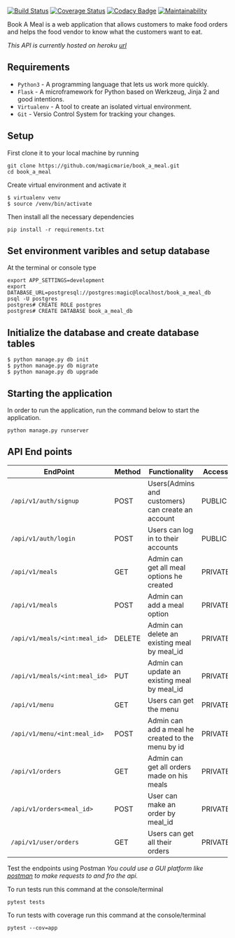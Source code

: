 [![Build Status](https://travis-ci.org/magicmarie/book_a_meal.svg?branch=flask%3Dapi-databases)](https://travis-ci.org/magicmarie/book_a_meal)
[![Coverage Status](https://coveralls.io/repos/github/magicmarie/book_a_meal/badge.svg?branch=flask%3Dapi-databases)](https://coveralls.io/github/magicmarie/book_a_meal?branch=flask%3Dapi-databases)
[![Codacy Badge](https://api.codacy.com/project/badge/Grade/9c86a6940c82472ea181f0adecd25390)](https://www.codacy.com/app/magicmarie/book_a_meal?utm_source=github.com&utm_medium=referral&utm_content=magicmarie/book_a_meal&utm_campaign=Badge_Grade)
[![Maintainability](https://api.codeclimate.com/v1/badges/7490e1b77d216b12568a/maintainability)](https://codeclimate.com/github/magicmarie/book_a_meal/maintainability)

Book A Meal is a web application that allows customers to make food orders and
helps the food vendor to know what the customers want to eat.

_This API is currently hosted on heroku [url](https://book-a-meal-api-db.herokuapp.com/apidocs/#)_

## Requirements

- `Python3` - A programming language that lets us work more quickly.
- `Flask` - A microframework for Python based on Werkzeug, Jinja 2 and good intentions.
- `Virtualenv` - A tool to create an isolated virtual environment.
- `Git` - Versio Control System for tracking your changes.

## Setup

First clone it to your local machine by running

```
git clone https://github.com/magicmarie/book_a_meal.git
cd book_a_meal
```

Create virtual environment and activate it

```
$ virtualenv venv
$ source /venv/bin/activate
```

Then install all the necessary dependencies

```
pip install -r requirements.txt
```

## Set environment varibles and setup database

At the terminal or console type

```
export APP_SETTINGS=development
export DATABASE_URL=postgresql://postgres:magic@localhost/book_a_meal_db
psql -U postgres
postgres# CREATE ROLE postgres
postgres# CREATE DATABASE book_a_meal_db
```

## Initialize the database and create database tables

```
$ python manage.py db init
$ python manage.py db migrate
$ python manage.py db upgrade
```

## Starting the application

In order to run the application, run the command below to start the application.

```
python manage.py runserver
```

## API End points

| EndPoint                      | Method | Functionality                                     | Access  |
| ----------------------------- | ------ | ------------------------------------------------- | ------- |
| `/api/v1/auth/signup`         | POST   | Users(Admins and customers) can create an account | PUBLIC  |
| `/api/v1/auth/login`          | POST   | Users can log in to their accounts                | PUBLIC  |
| `/api/v1/meals`               | GET    | Admin can get all meal options he created         | PRIVATE |
| `/api/v1/meals`               | POST   | Admin can add a meal option                       | PRIVATE |
| `/api/v1/meals/<int:meal_id>` | DELETE | Admin can delete an existing meal by meal_id      | PRIVATE |
| `/api/v1/meals/<int:meal_id>` | PUT    | Admin can update an existing meal by meal_id      | PRIVATE |
| `/api/v1/menu`                | GET    | Users can get the menu                            | PRIVATE |
| `/api/v1/menu/<int:meal_id>`  | POST   | Admin can add a meal he created to the menu by id | PRIVATE |
| `/api/v1/orders`              | GET    | Admin can get all orders made on his meals        | PRIVATE |
| `/api/v1/orders<meal_id>`     | POST   | User can make an order by meal_id                 | PRIVATE |
| `/api/v1/user/orders`         | GET    | Users can get all their orders                    | PRIVATE |

Test the endpoints using Postman
_You could use a GUI platform like [postman](https://www.getpostman.com/) to make requests to and fro the api._

To run tests run this command at the console/terminal

```
pytest tests
```

To run tests with coverage run this command at the console/terminal

```
pytest --cov=app
```
